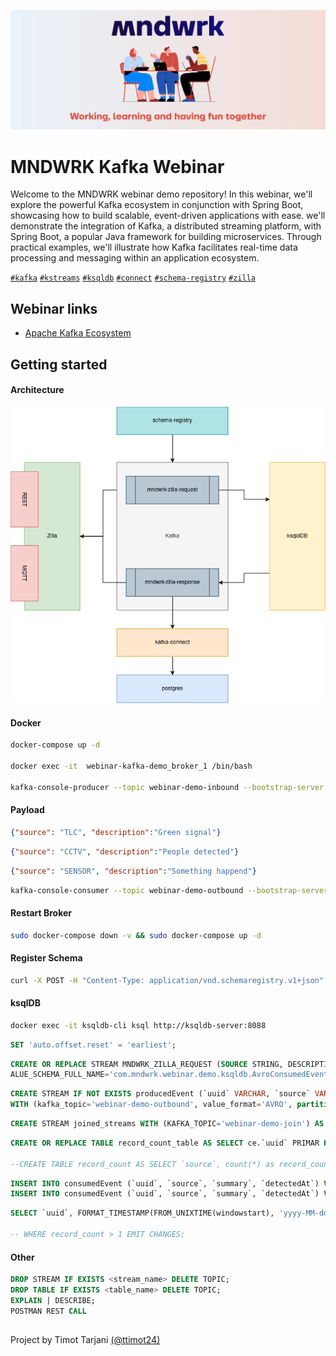 ![cover](./src/main/resources/img/cover.jpg)
# MNDWRK Kafka Webinar



Welcome to the MNDWRK webinar demo repository! In this webinar, we'll explore the powerful Kafka ecosystem in conjunction with Spring Boot, showcasing how to build scalable, event-driven applications with ease.
we'll demonstrate the integration of Kafka, a distributed streaming platform, with Spring Boot, a popular Java framework for building microservices. Through practical examples, we'll illustrate how Kafka facilitates real-time data processing and messaging within an application ecosystem.

[`#kafka`](#) [`#kstreams`](#) [`#ksqldb`](#) [`#connect`](#) [`#schema-registry`](#) [`#zilla`](#)

## Webinar links

 - [Apache Kafka Ecosystem](https://www.mndwrk.com/events/digitalk-webinar-apache-kafka-ecosystem)

## Getting started

#### Architecture

![architecture](./architecture/mndwrk-demo.drawio.png)

#### Docker

```sh
docker-compose up -d

docker exec -it  webinar-kafka-demo_broker_1 /bin/bash

kafka-console-producer --topic webinar-demo-inbound --bootstrap-server localhost:9092
```

#### Payload

```json
{"source": "TLC", "description":"Green signal"}
```

```json
{"source": "CCTV", "description":"People detected"}
```

```json
{"source": "SENSOR", "description":"Something happend"}
```

```sh
kafka-console-consumer --topic webinar-demo-outbound --bootstrap-server localhost:9092
```

#### Restart Broker

```sh
sudo docker-compose down -v && sudo docker-compose up -d
```

#### Register Schema
```sh
curl -X POST -H "Content-Type: application/vnd.schemaregistry.v1+json" -d@src/main/resources/schemas/json/webinar-demo-outbound.json http://localhost:8081/subjects/webinar-demo-outbund/versions | jq
```

#### ksqlDB
```sh
docker exec -it ksqldb-cli ksql http://ksqldb-server:8088
```

```sql
SET 'auto.offset.reset' = 'earliest';
```

```sql
CREATE OR REPLACE STREAM MNDWRK_ZILLA_REQUEST (SOURCE STRING, DESCRIPTION STRING) WITH (KAFKA_TOPIC='mndwrk-zilla-request', KEY_FORMAT='KAFKA', PARTITIONS=1, VALUE_FORMAT='AVRO', V
ALUE_SCHEMA_FULL_NAME='com.mndwrk.webinar.demo.ksqldb.AvroConsumedEvent');
```

```sql
CREATE STREAM IF NOT EXISTS producedEvent (`uuid` VARCHAR, `source` VARCHAR, `summary` VARCHAR, `processedBy` VARCHAR, `detectedAt` TIMESTAMP)
WITH (kafka_topic='webinar-demo-outbound', value_format='AVRO', partitions=10, VALUE_SCHEMA_FULL_NAME='com.mndwrk.webinar.demo.ksqldb.AvroProducedEvent');
```

```sql
CREATE STREAM joined_streams WITH (KAFKA_TOPIC='webinar-demo-join') AS SELECT * FROM consumedEvent ce LEFT JOIN producedEvent pe WITHIN 10 SECONDS ON ce.`uuid` = pe.`uuid` EMIT CHANGES;
```

```sql
CREATE OR REPLACE TABLE record_count_table AS SELECT ce.`uuid` PRIMAR KEY, count(*) as record_count FROM consumedEvent ce WINDOW TUMBLING(SIZE 10 SECONDS) GROUP BY ce.`uuid` EMIT CHANGES;

--CREATE TABLE record_count AS SELECT `source`, count(*) as record_count FROM consumedEvent WINDOW TUMBLING(SIZE 5 SECONDS) GROUP BY `source` EMIT CHANGES;
```

```sql
INSERT INTO consumedEvent (`uuid`, `source`, `summary`, `detectedAt`) VALUES (UUID(), 'CCTV' , 'KSQLDBStream', '2022-11-03T11:39:03.001');
INSERT INTO consumedEvent (`uuid`, `source`, `summary`, `detectedAt`) VALUES ('aad4374b-42dd-4876-bdd2-a4a8c836f7c3', 'CCTV' , 'KSQLDBStream', '2022-11-03T11:39:03.001');
```

```sql
SELECT `uuid`, FORMAT_TIMESTAMP(FROM_UNIXTIME(windowstart), 'yyyy-MM-dd HH:mm:ss.SSS') as wstart, FORMAT_TIMESTAMP(FROM_UNIXTIME(windowend), 'yyyy-MM-dd HH:mm:ss.SSS') wend, record_count FROM record_count_table;

-- WHERE record_count > 1 EMIT CHANGES;

```

#### Other

```sql
DROP STREAM IF EXISTS <stream_name> DELETE TOPIC;
DROP TABLE IF EXISTS <table_name> DELETE TOPIC;
EXPLAIN | DESCRIBE;
POSTMAN REST CALL
```

##

Project by Timot Tarjani [(@ttimot24)](https://github.com/ttimot24)